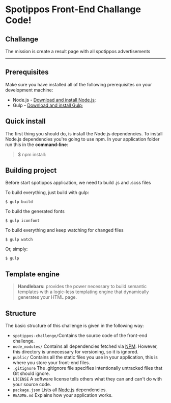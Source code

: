 Spotippos Front-End Challange Code!
===================


Challange
-------------
The mission is create a result page with all spotippos advertisements

----------

## Prerequisites

Make sure you have installed all of the following prerequisites on your development machine:

* Node.js - [Download and install Node.js](https://nodejs.org/en/download/);
* Gulp - [Download and install Gulp](http://gulpjs.com/);

Quick install
-------------

The first thing you should do, is install the Node.js dependencies. To install Node.js dependencies you're going to use npm. In your application folder run this in the **command-line**:

> $ npm install:

## Building project

Before start spotippos application, we need to build .js and .scss files

To build everything, just build with gulp:

    $ gulp build

To build the generated fonts

    $ gulp iconfont

To build everything and keep watching for changed files

    $ gulp watch

Or, simply:

    $ gulp


##  Template engine

> **Handlebars:** provides the power necessary to build semantic templates with a logic-less templating engine that dynamically generates your HTML page.

## Structure

The basic structure of this challenge is given in the following way:

* `spotippos-challenge/`Contains the source code of the front-end challenge.
* `node_modules/` Contains all dependencies fetched via [NPM](https://www.npmjs.org/). However, this directory is unnecessary for versioning, so it is ignored.
* `public/` Contains all the static files you use in your application, this is where you store your front-end files.
* `.gitignore` The .gitignore file specifies intentionally untracked files that Git should ignore.
* `LICENSE` A software license tells others what they can and can't do with your source code.
* `package.json` Lists all [Node.js](http://nodejs.org/) dependencies.
* `README.md` Explains how your application works.

